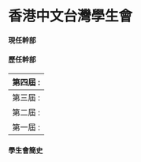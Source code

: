 # 香港中文台灣學生會

#### 現任幹部

#### 歷任幹部

| 第四屆 : |
| :--- |
| 第三屆 : |
| 第二屆 : |
| 第一屆 : |

#### 學生會簡史







